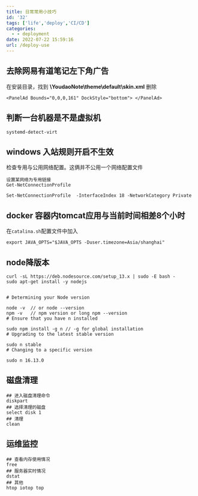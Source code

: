 ```yaml
---
title: 日常常用小技巧
id: '32'
tags: ['life','deploy','CI/CD']
categories:
  - - deployment
date: 2022-07-22 15:59:16
url: /deploy-use
---
```

## 去除网易有道笔记左下角广告
在安装目录，找到 **\YoudaoNote\theme\default\skin.xml** 删除
```
<PanelAd Bounds="0,0,0,161" DockStyle="bottom"> </PanelAd>
```

## 判断一台机器是不是虚拟机
```
systemd-detect-virt
```

## windows 入站规则开启不生效
检查专用与公用网络配置。这俩并不公用一个网络配置文件

```
设置某网络为专用链接
Get-NetConnectionProfile

Set-NetConnectionProfile  -InterfaceIndex 18 -NetworkCategory Private
```

## docker 容器内tomcat应用与当前时间相差8个小时
在`catalina.sh`配置文件中加入
```
export JAVA_OPTS="$JAVA_OPTS -Duser.timezone=Asia/shanghai"

```
## node降版本
```
curl -sL https://deb.nodesource.com/setup_13.x | sudo -E bash -
sudo apt-get install -y nodejs


# Determining your Node version

node -v  // or node --version
npm -v   // npm version or long npm --version
# Ensure that you have n installed

sudo npm install -g n // -g for global installation 
# Upgrading to the latest stable version

sudo n stable
# Changing to a specific version

sudo n 16.13.0
```

## 磁盘清理

```
## 进入磁盘清理命令
diskpart
## 选择清理的磁盘
select disk 1
## 清理
clean
```

## 运维监控

```
## 查看内存使用情况
free
## 服务器实时情况
dstat
## 其他
htop iotop top
```

